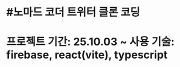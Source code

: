#노마드 코더 트위터 클론 코딩
============================================================
프로젝트 기간: 25.10.03 ~
사용 기술: firebase, react(vite), typescript
============================================================
